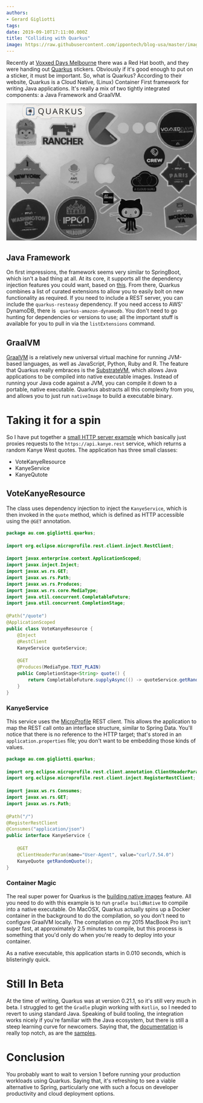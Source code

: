 ```yaml
---
authors:
- Gerard Gigliotti
tags:
date: 2019-09-10T17:11:00.000Z
title: "Colliding with Quarkus"
image: https://raw.githubusercontent.com/ippontech/blog-usa/master/images/2019/09/quarkus.png
---
```


Recently at [Voxxed Days Melbourne](https://australia.voxxeddays.com/) there was a Red Hat booth, and they were handing out [Quarkus](https://quarkus.io/) stickers. Obviously if it's good enough to put on a sticker, it must be important. So, what is Quarkus? According to their website, Quarkus is a Cloud Native, (Linux) Container First framework for writing Java applications. It's really a mix of two tightly integrated components: a Java Framework and GraalVM.

![Laptop with Stickers](https://raw.githubusercontent.com/ippontech/blog-usa/master/images/2019/09/quarkusLaptop.png)

## Java Framework
On first impressions, the framework seems very similar to SpringBoot, which isn't a bad thing at all. At its core, it supports all the dependency injection features you could want, based on [this](http://docs.jboss.org/cdi/spec/2.0/cdi-spec.html). From there, Quarkus combines a list of curated extensions to allow you to easily bolt on new functionality as required. If you need to include a REST server, you can include the `quarkus-resteasy` dependency. If you need access to AWS' DynamoDB, there is ` quarkus-amazon-dynamodb`. You don't need to go hunting for dependencies or versions to use; all the important stuff is available for you to pull in via the `listExtensions` command.

## GraalVM
[GraalVM](https://www.graalvm.org/) is a relatively new universal virtual machine for running JVM-based languages, as well as JavaScript, Python, Ruby and R. The feature that Quarkus really embraces is the [SubstrateVM](https://github.com/oracle/graal/tree/master/substratevm), which allows Java applications to be compiled into native executable images. Instead of running your Java code against a JVM, you can compile it down to a portable, native executable. Quarkus abstracts all this complexity from you, and allows you to just run `nativeImage` to build a executable binary.

# Taking it for a spin
So I have put together a [small HTTP server example](https://github.com/ggotti/kanye-quarkus) which basically just proxies requests to the `https://api.kanye.rest` service, which returns a random Kanye West quotes. The application has three small classes:
- VoteKanyeResource
- KanyeService
- KanyeQutote

## VoteKanyeResource
The class uses dependency injection to inject the `KanyeService`, which is then invoked in the `quote` method, which is defined as HTTP accessible using the `@GET` annotation. 

```java
package au.com.gigliotti.quarkus;

import org.eclipse.microprofile.rest.client.inject.RestClient;

import javax.enterprise.context.ApplicationScoped;
import javax.inject.Inject;
import javax.ws.rs.GET;
import javax.ws.rs.Path;
import javax.ws.rs.Produces;
import javax.ws.rs.core.MediaType;
import java.util.concurrent.CompletableFuture;
import java.util.concurrent.CompletionStage;

@Path("/quote")
@ApplicationScoped
public class VoteKanyeResource {
    @Inject
    @RestClient
    KanyeService quoteService;

    @GET
    @Produces(MediaType.TEXT_PLAIN)
    public CompletionStage<String> quote() {
        return CompletableFuture.supplyAsync(() -> quoteService.getRandomQuote().getQuote());
    }
}
```

### KanyeService
This service uses the [MicroProfile](https://github.com/eclipse/microprofile-rest-client) REST client. This allows the application to map the REST call onto an interface structure, similar to Spring Data. You'll notice that there is no reference to the HTTP target; that's stored in an `application.properties` file; you don't want to be embedding those kinds of values.

```java
package au.com.gigliotti.quarkus;

import org.eclipse.microprofile.rest.client.annotation.ClientHeaderParam;
import org.eclipse.microprofile.rest.client.inject.RegisterRestClient;

import javax.ws.rs.Consumes;
import javax.ws.rs.GET;
import javax.ws.rs.Path;

@Path("/")
@RegisterRestClient
@Consumes("application/json")
public interface KanyeService {

    @GET
    @ClientHeaderParam(name="User-Agent", value="curl/7.54.0")
    KanyeQuote getRandomQuote();
}
```

### Container Magic
The real super power for Quarkus is the [building native images](https://quarkus.io/guides/building-native-image-guide) feature. All you need to do with this example is to run `gradle buildNative` to compile into a native executable. On MacOSX, Quarkus actually spins up a Docker container in the background to do the compilation, so you don't need to configure GraalVM locally. The compilation on my 2015 MacBook Pro isn't super fast, at approximately 2.5 minutes to compile, but this process is something that you'd only do when you're ready to deploy into your container. 

As a native executable, this application starts in 0.010 seconds, which is blisteringly quick.

# Still In Beta
At the time of writing, Quarkus was at version 0.21.1, so it's still very much in beta. I struggled to get the `Gradle` plugin working with `Kotlin`, so I needed to revert to using standard Java. Speaking of build tooling, the integration works nicely if you're familiar with the Java ecosystem,  but there is still a steep learning curve for newcomers. Saying that, the [documentation](https://quarkus.io/get-started/) is really top notch, as are the [samples](https://github.com/quarkusio/quarkus-quickstarts). 

# Conclusion
You probably want to wait to version 1 before running your production workloads using Quarkus. Saying that, it's refreshing to see a viable alternative to Spring, particularly one with such a focus on developer productivity and cloud deployment options.